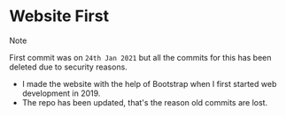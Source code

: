 # Website First
> [!Note]
> First commit was on `24th Jan 2021` but all the commits for this has been deleted due to security reasons.

- I made the website with the help of Bootstrap when I first started web development in 2019.
- The repo has been updated, that's the reason old commits are lost.
